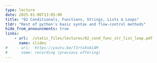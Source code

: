 ```yaml
---
type: lecture
date: 2025-01-06T13:05:00
title: "02 Conditionals, Functions, Strings, Lists & Loops"
tldr: "Rest of python's basic syntax and flow-control methods"
hide_from_announcments: true
links: 
    - url:  /static_files/lectures/02_cond_func_str_list_loop.pdf
      name: slides
#    - url:  https://youtu.be/T3rtoXoA14M
#      name: recording (previous offering)
---
```

